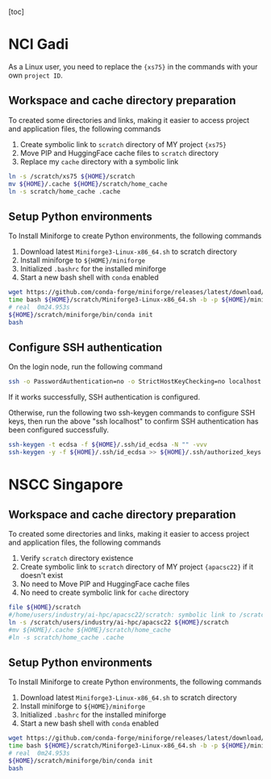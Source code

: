 [toc]

# NCI Gadi

As a Linux user, you need to replace the `{xs75}` in the commands with your own `project ID`.

## Workspace and cache directory preparation

To created some directories and links, making it easier to access project and application files, the following commands

1. Create symbolic link to `scratch` directory of MY project `{xs75}`
2. Move PIP and HuggingFace cache files to `scratch` directory
3. Replace my `cache` directory with a symbolic link 

```bash
ln -s /scratch/xs75 ${HOME}/scratch
mv ${HOME}/.cache ${HOME}/scratch/home_cache
ln -s scratch/home_cache .cache
```

## Setup Python environments

To Install Miniforge to create Python environments, the following commands

1. Download latest `Miniforge3-Linux-x86_64.sh` to scratch directory
2. Install miniforge to `${HOME}/miniforge`
3. Initialized `.bashrc` for the installed miniforge
4. Start a new bash shell with `conda` enabled

```bash
wget https://github.com/conda-forge/miniforge/releases/latest/download/Miniforge3-Linux-x86_64.sh -O ${HOME}/scratch/Miniforge3-Linux-x86_64.sh
time bash ${HOME}/scratch/Miniforge3-Linux-x86_64.sh -b -p ${HOME}/miniforge
# real	0m24.953s
${HOME}/scratch/miniforge/bin/conda init
bash
```

## Configure SSH authentication

On the login node, run the following command

```bash
ssh -o PasswordAuthentication=no -o StrictHostKeyChecking=no localhost
```

If it works successfully, SSH authentication is configured.

Otherwise, run the following two ssh-keygen commands to configure SSH keys, then run the above "ssh localhost" to confirm SSH authentication has been configured successfully.

```bash
ssh-keygen -t ecdsa -f ${HOME}/.ssh/id_ecdsa -N "" -vvv
ssh-keygen -y -f ${HOME}/.ssh/id_ecdsa >> ${HOME}/.ssh/authorized_keys
```

# NSCC Singapore

## Workspace and cache directory preparation

To created some directories and links, making it easier to access project and application files, the following commands

1. Verify `scratch` directory existence
2. Create symbolic link to `scratch` directory of MY project `{apacsc22}` if it doesn't exist
3. No need to Move PIP and HuggingFace cache files
4. No need to create symbolic link for `cache` directory  

```bash
file ${HOME}/scratch
#/home/users/industry/ai-hpc/apacsc22/scratch: symbolic link to /scratch/users/industry/ai-hpc/apacsc22
ln -s /scratch/users/industry/ai-hpc/apacsc22 ${HOME}/scratch
#mv ${HOME}/.cache ${HOME}/scratch/home_cache
#ln -s scratch/home_cache .cache
```

## Setup Python environments

To Install Miniforge to create Python environments, the following commands

1. Download latest `Miniforge3-Linux-x86_64.sh` to scratch directory
2. Install miniforge to `${HOME}/miniforge`
3. Initialized `.bashrc` for the installed miniforge
4. Start a new bash shell with `conda` enabled

```bash
wget https://github.com/conda-forge/miniforge/releases/latest/download/Miniforge3-Linux-x86_64.sh -O ${HOME}/scratch/Miniforge3-Linux-x86_64.sh
time bash ${HOME}/scratch/Miniforge3-Linux-x86_64.sh -b -p ${HOME}/miniforge
# real	0m24.953s
${HOME}/scratch/miniforge/bin/conda init
bash
```
